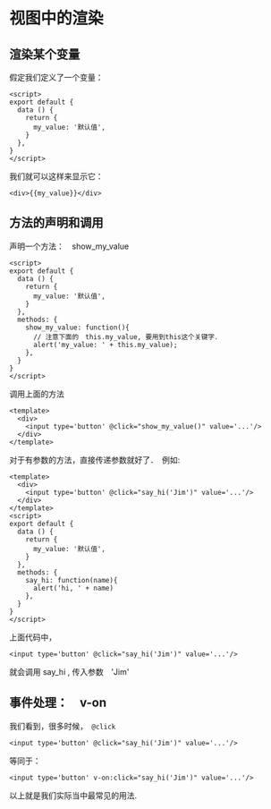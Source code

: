 # 视图中的渲染

## 渲染某个变量

假定我们定义了一个变量：　

```
<script>
export default {
  data () {
    return {
      my_value: '默认值',
    }
  },
}
</script>

```

我们就可以这样来显示它：　

```
<div>{{my_value}}</div>
```

## 方法的声明和调用


声明一个方法：　show_my_value
```
<script>
export default {
  data () {
    return {
      my_value: '默认值',
    }
  },
  methods: {
    show_my_value: function(){
      // 注意下面的　this.my_value, 要用到this这个关键字．
      alert('my_value: ' + this.my_value);
    },
  }
}
</script>
```

调用上面的方法

```
<template>
  <div>
    <input type='button' @click="show_my_value()" value='...'/>
  </div>
</template>
```

对于有参数的方法，直接传递参数就好了．　例如:

```
<template>
  <div>
    <input type='button' @click="say_hi('Jim')" value='...'/>
  </div>
</template>
<script>
export default {
  data () {
    return {
      my_value: '默认值',
    }
  },
  methods: {
    say_hi: function(name){
      alert('hi, ' + name)
    },
  }
}
</script>
```

上面代码中，

```
<input type='button' @click="say_hi('Jim')" value='...'/>
```

就会调用 say_hi , 传入参数　'Jim'

## 事件处理：　v-on

我们看到，很多时候，　`@click`
```
<input type='button' @click="say_hi('Jim')" value='...'/>
```
等同于：　
```
<input type='button' v-on:click="say_hi('Jim')" value='...'/>
```

以上就是我们实际当中最常见的用法.　

